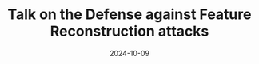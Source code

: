 ---
title:  Talk on the Defense against Feature Reconstruction attacks
date: '2024-10-09'
summary: I gave a talk on the Defense against Feature Reconstruction attacks at [MLO Group Meeting](https://www.epfl.ch/labs/mlo/).

links:
- name: Slides
  url: uploads/andrei_mlo_meeting_jast.pdf
---
